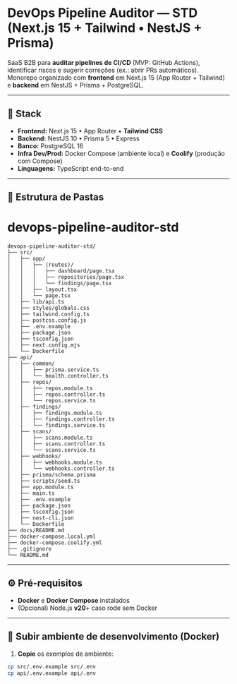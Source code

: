# DevOps Pipeline Auditor — STD (Next.js 15 + Tailwind • NestJS + Prisma)

SaaS B2B para **auditar pipelines de CI/CD** (MVP: GitHub Actions), identificar riscos e sugerir correções (ex.: abrir PRs automáticos).  
Monorepo organizado com **frontend** em Next.js 15 (App Router + Tailwind) e **backend** em NestJS + Prisma + PostgreSQL.

---

## 🧱 Stack

- **Frontend:** Next.js 15 • App Router • **Tailwind CSS**
- **Backend:** NestJS 10 • Prisma 5 • Express
- **Banco:** PostgreSQL 16
- **Infra Dev/Prod:** Docker Compose (ambiente local) e **Coolify** (produção com Compose)
- **Linguagens:** TypeScript end-to-end

---

## 📂 Estrutura de Pastas

# devops-pipeline-auditor-std

```
devops-pipeline-auditor-std/
├── src/
│   ├── app/
│   │   ├── (routes)/
│   │   │   ├── dashboard/page.tsx
│   │   │   ├── repositories/page.tsx
│   │   │   └── findings/page.tsx
│   │   ├── layout.tsx
│   │   └── page.tsx
│   ├── lib/api.ts
│   ├── styles/globals.css
│   ├── tailwind.config.ts
│   ├── postcss.config.js
│   ├── .env.example
│   ├── package.json
│   ├── tsconfig.json
│   ├── next.config.mjs
│   └── Dockerfile
├── api/
│   ├── common/
│   │   ├── prisma.service.ts
│   │   └── health.controller.ts
│   ├── repos/
│   │   ├── repos.module.ts
│   │   ├── repos.controller.ts
│   │   └── repos.service.ts
│   ├── findings/
│   │   ├── findings.module.ts
│   │   ├── findings.controller.ts
│   │   └── findings.service.ts
│   ├── scans/
│   │   ├── scans.module.ts
│   │   ├── scans.controller.ts
│   │   └── scans.service.ts
│   ├── webhooks/
│   │   ├── webhooks.module.ts
│   │   └── webhooks.controller.ts
│   ├── prisma/schema.prisma
│   ├── scripts/seed.ts
│   ├── app.module.ts
│   ├── main.ts
│   ├── .env.example
│   ├── package.json
│   ├── tsconfig.json
│   ├── nest-cli.json
│   └── Dockerfile
├── docs/README.md
├── docker-compose.local.yml
├── docker-compose.coolify.yml
├── .gitignore
└── README.md
```
---

## ⚙️ Pré-requisitos

- **Docker** e **Docker Compose** instalados
- (Opcional) Node.js **v20**+ caso rode sem Docker

---

## 🚀 Subir ambiente de desenvolvimento (Docker)

1) **Copie** os exemplos de ambiente:
```bash
cp src/.env.example src/.env
cp api/.env.example api/.env
